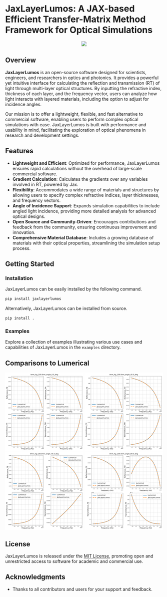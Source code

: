 # JaxLayerLumos: A JAX-based Efficient Transfer-Matrix Method Framework for Optical Simulations

<p align="center">
<img src="https://raw.githubusercontent.com/mil152/JaxLayerLumos/main/assets/layerlumos.jpg" width="400" />
</p>

## Overview

**JaxLayerLumos** is an open-source software designed for scientists, engineers, and researchers in optics and photonics. It provides a powerful yet intuitive interface for calculating the reflection and transmission (RT) of light through multi-layer optical structures. By inputting the refractive index, thickness of each layer, and the frequency vector, users can analyze how light interacts with layered materials, including the option to adjust for incidence angles.

Our mission is to offer a lightweight, flexible, and fast alternative to commercial software, enabling users to perform complex optical simulations with ease. JaxLayerLumos is built with performance and usability in mind, facilitating the exploration of optical phenomena in research and development settings.

## Features

- **Lightweight and Efficient**: Optimized for performance, JaxLayerLumos ensures rapid calculations without the overhead of large-scale commercial software.
- **Gradient Calculation**: Calculates the gradients over any variables involved in RT, powered by Jax.
- **Flexibility**: Accommodates a wide range of materials and structures by allowing users to specify complex refractive indices, layer thicknesses, and frequency vectors.
- **Angle of Incidence Support**: Expands simulation capabilities to include angled light incidence, providing more detailed analysis for advanced optical designs.
- **Open Source and Community-Driven**: Encourages contributions and feedback from the community, ensuring continuous improvement and innovation.
- **Comprehensive Material Database**: Includes a growing database of materials with their optical properties, streamlining the simulation setup process.

## Getting Started

### Installation

JaxLayerLumos can be easily installed by the following command.

```bash
pip install jaxlayerlumos
```

Alternatively, JaxLayerLumos can be installed from source.

```bash
pip install .
```

### Examples

Explore a collection of examples illustrating various use cases and capabilities of JaxLayerLumos in the `examples` directory.

## Comparisons to Lumerical

<p align="center">
<img src="examples/comparisons/tmm_Ag_100.0nm_angle_0.0_deg.png" width="250" />
<img src="examples/comparisons/tmm_Ag_100.0nm_angle_45.0_deg.png" width="250" />
<br>
<img src="examples/comparisons/tmm_Ag_100.0nm_angle_75.0_deg.png" width="250" />
<img src="examples/comparisons/tmm_Ag_100.0nm_angle_89.0_deg.png" width="250" />
</p>

## License

JaxLayerLumos is released under the [MIT License](LICENSE), promoting open and unrestricted access to software for academic and commercial use.

## Acknowledgments

- Thanks to all contributors and users for your support and feedback.
